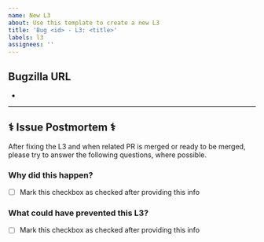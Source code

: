 ```yaml
---
name: New L3
about: Use this template to create a new L3
title: 'Bug <id> - L3: <title>'
labels: l3
assignees: ''
---
```

## Bugzilla URL

- 

<hr>

##  ⚕️ Issue Postmortem ⚕️

After fixing the L3 and when related PR is merged or ready to be merged, please try to answer the following questions, where possible.

### Why did this happen?
<!--- If possible, please describe what was the root cause of this issue. Some examples could be like `An edge case was missed ` or like `3rd party library that we are using caused the issue` or anything else-->

- [ ] Mark this checkbox as checked after providing this info



### What could have prevented this L3?
<!--- Can you think of some possibilities or actions that could have prevented this L3 to happen in 1st place, if were taken proactively! It could be, for example, an additional 'unit-test` or `cucumber-test` could have prevented this situation-->

- [ ] Mark this checkbox as checked after providing this info


